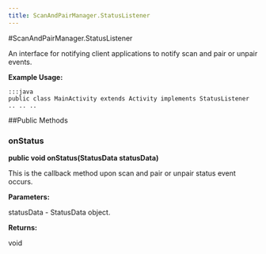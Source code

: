 ```yaml
---
title: ScanAndPairManager.StatusListener
---
```

#ScanAndPairManager.StatusListener

An interface for notifying client applications to notify scan and pair or unpair events.
 
 

**Example Usage:**
	
	:::java	
	public class MainActivity extends Activity implements StatusListener
	.. .. ..
	


##Public Methods

### onStatus

**public void onStatus(StatusData statusData)**

This is the callback method upon scan and pair or unpair status event occurs.

**Parameters:**

statusData - StatusData object.

**Returns:**

void

